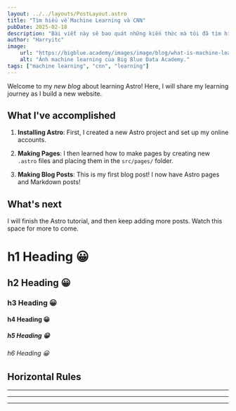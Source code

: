 ```yaml
---
layout: ../../layouts/PostLayout.astro
title: "Tìm hiểu về Machine Learning và CNN"
pubDate: 2025-02-18
description: "Bài viết này sẽ bao quát những kiến thức mà tôi đã tìm hiểu."
author: "Harryitc"
image:
    url: "https://bigblue.academy/images/image/blog/what-is-machine-learning-2023-beginners-guide/1-3cxboknql4qs-lryht3pqw.jpg"
    alt: "Ảnh machine learning của Big Blue Data Academy."
tags: ["machine learning", "cnn", "learning"]
---
```


Welcome to my _new blog_ about learning Astro! Here, I will share my learning journey as I build a new website.

## What I've accomplished

1. **Installing Astro**: First, I created a new Astro project and set up my online accounts.

2. **Making Pages**: I then learned how to make pages by creating new `.astro` files and placing them in the `src/pages/` folder.

3. **Making Blog Posts**: This is my first blog post! I now have Astro pages and Markdown posts!

## What's next

I will finish the Astro tutorial, and then keep adding more posts. Watch this space for more to come.

# h1 Heading 😀
## h2 Heading 😀
### h3 Heading 😀
#### h4 Heading 😀
##### h5 Heading 😀
###### h6 Heading 😀


## Horizontal Rules

___

---

***